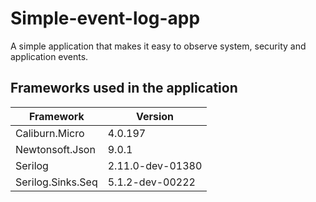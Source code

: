 # Simple-event-log-app
A simple application that makes it easy to observe system, security and application events.

## Frameworks used in the application

| Framework | Version |
| ------------- | ------------- |
| Caliburn.Micro | 4.0.197 |
| Newtonsoft.Json | 9.0.1 |
| Serilog | 2.11.0-dev-01380 |
| Serilog.Sinks.Seq | 5.1.2-dev-00222 |
